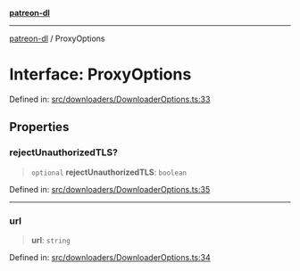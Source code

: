 [**patreon-dl**](../README.md)

***

[patreon-dl](../README.md) / ProxyOptions

# Interface: ProxyOptions

Defined in: [src/downloaders/DownloaderOptions.ts:33](https://github.com/patrickkfkan/patreon-dl/blob/13dcc2ff5398507f6088673ed657c12686142841/src/downloaders/DownloaderOptions.ts#L33)

## Properties

### rejectUnauthorizedTLS?

> `optional` **rejectUnauthorizedTLS**: `boolean`

Defined in: [src/downloaders/DownloaderOptions.ts:35](https://github.com/patrickkfkan/patreon-dl/blob/13dcc2ff5398507f6088673ed657c12686142841/src/downloaders/DownloaderOptions.ts#L35)

***

### url

> **url**: `string`

Defined in: [src/downloaders/DownloaderOptions.ts:34](https://github.com/patrickkfkan/patreon-dl/blob/13dcc2ff5398507f6088673ed657c12686142841/src/downloaders/DownloaderOptions.ts#L34)
